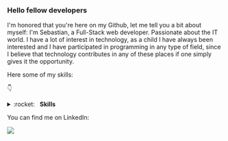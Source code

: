 ### Hello fellow developers
I'm honored that you're here on my Github, let me tell you a bit about myself: I'm Sebastian, a Full-Stack web developer. Passionate about the IT world. I have a lot of interest in technology, as a child I have always been interested and I have participated in programming in any type of field, since I believe that technology contributes in any of these places if one simply gives it the opportunity.

Here some of my skills:

👇 

<details>
	<summary>:rocket:&nbsp;&nbsp;&nbsp;<b>Skills</b></summary>
	<br/>
	<img src="https://img.shields.io/badge/python-%233a75a5.svg?&style=for-the-badge&logo=python&logoColor=white" alt="Python"/>
	<img src="https://img.shields.io/badge/javascript%20-%23323330.svg?&style=for-the-badge&logo=javascript&logoColor=%23f7de1e" alt="JavaScript"/>
	<img src="https://img.shields.io/badge/html5-%23e34f26.svg?&style=for-the-badge&logo=html5&logoColor=white" alt="HTML5"/>
	<img src="https://img.shields.io/badge/css3-%233573b5.svg?&style=for-the-badge&logo=css3&logoColor=white" alt="CSS3"/>
	<img src="https://img.shields.io/badge/node%2Ejs-%2362af43.svg?&style=for-the-badge&logo=node.js&logoColor=white" alt="NodeJS"/>
	<img src="https://img.shields.io/badge/git-%23fc6d26.svg?&style=for-the-badge&logo=git&logoColor=white" alt="Git"/>
  <img src="https://img.shields.io/badge/react-%233573b5.svg?&style=for-the-badge&logo=react&logoColor=white" alt="React"/>
  <img src="https://img.shields.io/badge/express-%23323330.svg?&style=for-the-badge&logo=express&logoColor=white" alt="Express"/>
</details>

You can find me on LinkedIn:

[<img src="https://img.shields.io/badge/linkedin-%230077B5.svg?&style=for-the-badge&logo=linkedin&logoColor=white"/>](https://www.linkedin.com/in/sebasti%C3%A1n-carvajal-full-stack-web-developer/)
